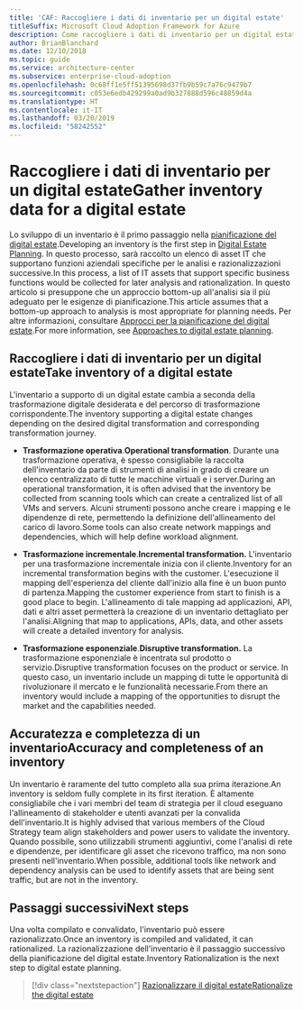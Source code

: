```yaml
---
title: 'CAF: Raccogliere i dati di inventario per un digital estate'
titleSuffix: Microsoft Cloud Adoption Framework for Azure
description: Come raccogliere i dati di inventario per un digital estate.
author: BrianBlanchard
ms.date: 12/10/2018
ms.topic: guide
ms.service: architecture-center
ms.subservice: enterprise-cloud-adoption
ms.openlocfilehash: 0c68ff1e5ff51395698d37fb9b59c7a76c9479b7
ms.sourcegitcommit: c053e6edb429299a0ad9b327888d596c48859d4a
ms.translationtype: HT
ms.contentlocale: it-IT
ms.lasthandoff: 03/20/2019
ms.locfileid: "58242552"
---
```

# <a name="gather-inventory-data-for-a-digital-estate"></a><span data-ttu-id="35de6-103">Raccogliere i dati di inventario per un digital estate</span><span class="sxs-lookup"><span data-stu-id="35de6-103">Gather inventory data for a digital estate</span></span>

<span data-ttu-id="35de6-104">Lo sviluppo di un inventario è il primo passaggio nella [pianificazione del digital estate](overview.md).</span><span class="sxs-lookup"><span data-stu-id="35de6-104">Developing an inventory is the first step in [Digital Estate Planning](overview.md).</span></span> <span data-ttu-id="35de6-105">In questo processo, sarà raccolto un elenco di asset IT che supportano funzioni aziendali specifiche per le analisi e razionalizzazioni successive.</span><span class="sxs-lookup"><span data-stu-id="35de6-105">In this process, a list of IT assets that support specific business functions would be collected for later analysis and rationalization.</span></span> <span data-ttu-id="35de6-106">In questo articolo si presuppone che un approccio bottom-up all'analisi sia il più adeguato per le esigenze di pianificazione.</span><span class="sxs-lookup"><span data-stu-id="35de6-106">This article assumes that a bottom-up approach to analysis is most appropriate for planning needs.</span></span> <span data-ttu-id="35de6-107">Per altre informazioni, consultare [Approcci per la pianificazione del digital estate](./approach.md).</span><span class="sxs-lookup"><span data-stu-id="35de6-107">For more information, see [Approaches to digital estate planning](./approach.md).</span></span>

## <a name="take-inventory-of-a-digital-estate"></a><span data-ttu-id="35de6-108">Raccogliere i dati di inventario per un digital estate</span><span class="sxs-lookup"><span data-stu-id="35de6-108">Take inventory of a digital estate</span></span>

<span data-ttu-id="35de6-109">L'inventario a supporto di un digital estate cambia a seconda della trasformazione digitale desiderata e del percorso di trasformazione corrispondente.</span><span class="sxs-lookup"><span data-stu-id="35de6-109">The inventory supporting a digital estate changes depending on the desired digital transformation and corresponding transformation journey.</span></span>

- <span data-ttu-id="35de6-110">**Trasformazione operativa**.</span><span class="sxs-lookup"><span data-stu-id="35de6-110">**Operational transformation**.</span></span> <span data-ttu-id="35de6-111">Durante una trasformazione operativa, è spesso consigliabile la raccolta dell'inventario da parte di strumenti di analisi in grado di creare un elenco centralizzato di tutte le macchine virtuali e i server.</span><span class="sxs-lookup"><span data-stu-id="35de6-111">During an operational transformation, it is often advised that the inventory be collected from scanning tools which can create a centralized list of all VMs and servers.</span></span> <span data-ttu-id="35de6-112">Alcuni strumenti possono anche creare i mapping e le dipendenze di rete, permettendo la definizione dell'allineamento del carico di lavoro.</span><span class="sxs-lookup"><span data-stu-id="35de6-112">Some tools can also create network mappings and dependencies, which will help define workload alignment.</span></span>

- <span data-ttu-id="35de6-113">**Trasformazione incrementale**.</span><span class="sxs-lookup"><span data-stu-id="35de6-113">**Incremental transformation.**</span></span> <span data-ttu-id="35de6-114">L'inventario per una trasformazione incrementale inizia con il cliente.</span><span class="sxs-lookup"><span data-stu-id="35de6-114">Inventory for an incremental transformation begins with the customer.</span></span> <span data-ttu-id="35de6-115">L'esecuzione il mapping dell'esperienza del cliente dall'inizio alla fine è un buon punto di partenza.</span><span class="sxs-lookup"><span data-stu-id="35de6-115">Mapping the customer experience from start to finish is a good place to begin.</span></span> <span data-ttu-id="35de6-116">L'allineamento di tale mapping ad applicazioni, API, dati e altri asset permetterà la creazione di un inventario dettagliato per l'analisi.</span><span class="sxs-lookup"><span data-stu-id="35de6-116">Aligning that map to applications, APIs, data, and other assets will create a detailed inventory for analysis.</span></span>

- <span data-ttu-id="35de6-117">**Trasformazione esponenziale**.</span><span class="sxs-lookup"><span data-stu-id="35de6-117">**Disruptive transformation.**</span></span> <span data-ttu-id="35de6-118">La trasformazione esponenziale è incentrata sul prodotto o servizio.</span><span class="sxs-lookup"><span data-stu-id="35de6-118">Disruptive transformation focuses on the product or service.</span></span> <span data-ttu-id="35de6-119">In questo caso, un inventario include un mapping di tutte le opportunità di rivoluzionare il mercato e le funzionalità necessarie.</span><span class="sxs-lookup"><span data-stu-id="35de6-119">From there an inventory would include a mapping of the opportunities to disrupt the market and the capabilities needed.</span></span>

## <a name="accuracy-and-completeness-of-an-inventory"></a><span data-ttu-id="35de6-120">Accuratezza e completezza di un inventario</span><span class="sxs-lookup"><span data-stu-id="35de6-120">Accuracy and completeness of an inventory</span></span>

<span data-ttu-id="35de6-121">Un inventario è raramente del tutto completo alla sua prima iterazione.</span><span class="sxs-lookup"><span data-stu-id="35de6-121">An inventory is seldom fully complete in its first iteration.</span></span> <span data-ttu-id="35de6-122">È altamente consigliabile che i vari membri del team di strategia per il cloud eseguano l'allineamento di stakeholder e utenti avanzati per la convalida dell'inventario.</span><span class="sxs-lookup"><span data-stu-id="35de6-122">It is highly advised that various members of the Cloud Strategy team align stakeholders and power users to validate the inventory.</span></span> <span data-ttu-id="35de6-123">Quando possibile, sono utilizzabili strumenti aggiuntivi, come l'analisi di rete e dipendenze, per identificare gli asset che ricevono traffico, ma non sono presenti nell'inventario.</span><span class="sxs-lookup"><span data-stu-id="35de6-123">When possible, additional tools like network and dependency analysis can be used to identify assets that are being sent traffic, but are not in the inventory.</span></span>

## <a name="next-steps"></a><span data-ttu-id="35de6-124">Passaggi successivi</span><span class="sxs-lookup"><span data-stu-id="35de6-124">Next steps</span></span>

<span data-ttu-id="35de6-125">Una volta compilato e convalidato, l'inventario può essere razionalizzato.</span><span class="sxs-lookup"><span data-stu-id="35de6-125">Once an inventory is compiled and validated, it can rationalized.</span></span> <span data-ttu-id="35de6-126">La razionalizzazione dell'inventario è il passaggio successivo della pianificazione del digital estate.</span><span class="sxs-lookup"><span data-stu-id="35de6-126">Inventory Rationalization is the next step to digital estate planning.</span></span>

> [!div class="nextstepaction"]
> [<span data-ttu-id="35de6-127">Razionalizzare il digital estate</span><span class="sxs-lookup"><span data-stu-id="35de6-127">Rationalize the digital estate</span></span>](rationalize.md)